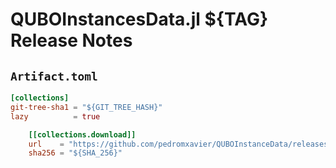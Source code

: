 # QUBOInstancesData.jl ${TAG} Release Notes

## `Artifact.toml`

```toml
[collections]
git-tree-sha1 = "${GIT_TREE_HASH}"
lazy          = true

    [[collections.download]]
    url    = "https://github.com/pedromxavier/QUBOInstanceData/releases/download/${TAG}/collections.tar.gz"
    sha256 = "${SHA_256}"
```